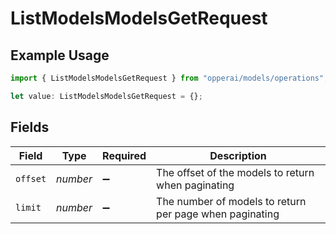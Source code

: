 # ListModelsModelsGetRequest

## Example Usage

```typescript
import { ListModelsModelsGetRequest } from "opperai/models/operations";

let value: ListModelsModelsGetRequest = {};
```

## Fields

| Field                                                   | Type                                                    | Required                                                | Description                                             |
| ------------------------------------------------------- | ------------------------------------------------------- | ------------------------------------------------------- | ------------------------------------------------------- |
| `offset`                                                | *number*                                                | :heavy_minus_sign:                                      | The offset of the models to return when paginating      |
| `limit`                                                 | *number*                                                | :heavy_minus_sign:                                      | The number of models to return per page when paginating |